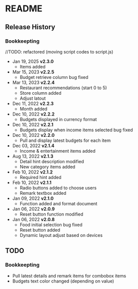 # README

## Release History
### Bookkeepting
//TODO: refactored (moving script codes to script.js)
- Jan 19, 2025  **v2.3.0**
    - Items added
- Mar 15, 2023  **v2.2.5**
    - Budget retrieve column bug fixed
- Mar 13, 2023  **v2.2.4**
    - Restaurant recommendations (start 0 to 5)
    - Store column added
    - Adjust latout
- Dec 11, 2022  **v2.2.3**
    - Month added
- Dec 10, 2022  **v2.2.2**
    - Budgets displayed in currency format
- Dec 10, 2022  **v2.2.1**
    - Budgets display when income items selected bug fixed
- Dec 10, 2022  **v2.2.0**
    - Pull and display latest budgets for each item
- Dec 03, 2022  **v2.1.4**
    - Income & entertainment items added
- Aug 13, 2022  **v2.1.3**
    - Detail hint description modified
    - New category items added
- Feb 10, 2022  **v2.1.2**
    - Required hint added
- Feb 10, 2022  **v2.1.1**
    - Radio buttons added to choose users
    - Remark textbox added
- Jan 09, 2022  **v2.1.0**
    - Function added and format document
- Jan 06, 2022  **v2.0.9**
    - Reset button function modified
- Jan 06, 2022  **v2.0.8**
    - Food initial selection bug fixed
    - Reset button added
    - Dynamic layout adjust based on devices

## TODO
### Bookkeepting
- Pull latest details and remark items for combobox items
- Budgets text color changed (depending on value)